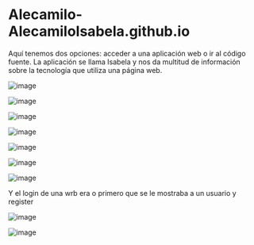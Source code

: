 # Alecamilo-AlecamiloIsabela.github.io

Aquí tenemos dos opciones: acceder a una aplicación web o ir al código fuente.
La aplicación se llama Isabela  y nos da multitud de información sobre la tecnología que utiliza una página web.

![image](https://github.com/Alecamilo/Alecamilo-AlecamiloIsabela.github.io/assets/144721589/bf8577de-1a3e-48f4-a318-6ea1a54fe346)

![image](https://github.com/Alecamilo/Alecamilo-AlecamiloIsabela.github.io/assets/144721589/43f3911c-490e-4afa-8008-10a76b253260)

![image](https://github.com/Alecamilo/Alecamilo-AlecamiloIsabela.github.io/assets/144721589/5c8c1e11-2f48-47f6-8846-d81c538ced60)

![image](https://github.com/Alecamilo/Alecamilo-AlecamiloIsabela.github.io/assets/144721589/47109c91-16bc-4ba3-8781-8105d8f3fce6)

![image](https://github.com/Alecamilo/Alecamilo-AlecamiloIsabela.github.io/assets/144721589/3b913366-614d-4e76-be68-694389988fe7)

![image](https://github.com/Alecamilo/Alecamilo-AlecamiloIsabela.github.io/assets/144721589/732e5785-6822-4ed1-a689-9dc49866524f)

![image](https://github.com/Alecamilo/Alecamilo-AlecamiloIsabela.github.io/assets/144721589/dd7990dc-b8be-4d82-ada2-c5941af3a6ff)

Y el login de una wrb era o primero que se le mostraba a un usuario y register 

![image](https://github.com/Alecamilo/Alecamilo-AlecamiloIsabela.github.io/assets/144721589/d3c23815-f211-4ba2-847d-04f4d8f0f416)

![image](https://github.com/Alecamilo/Alecamilo-AlecamiloIsabela.github.io/assets/144721589/049462ea-3fb0-44f1-80ce-6ac2f883f31f)






